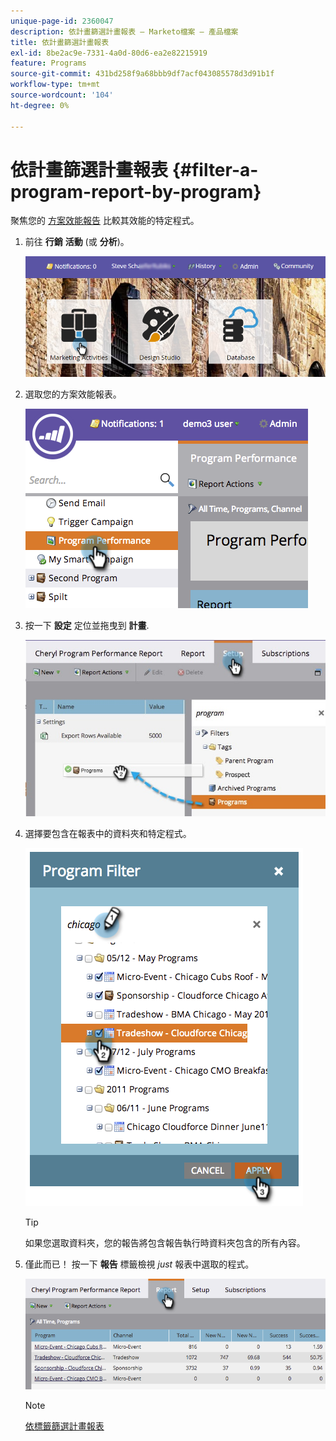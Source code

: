 ```yaml
---
unique-page-id: 2360047
description: 依計畫篩選計畫報表 — Marketo檔案 — 產品檔案
title: 依計畫篩選計畫報表
exl-id: 8be2ac9e-7331-4a0d-80d6-ea2e82215919
feature: Programs
source-git-commit: 431bd258f9a68bbb9df7acf043085578d3d91b1f
workflow-type: tm+mt
source-wordcount: '104'
ht-degree: 0%

---
```


# 依計畫篩選計畫報表 {#filter-a-program-report-by-program}

聚焦您的 [方案效能報告](/help/marketo/product-docs/core-marketo-concepts/programs/program-performance-report/create-a-program-performance-report.md) 比較其效能的特定程式。

1. 前往 **行銷** **活動** (或 **分析**)。

   ![](assets/login-marketing-activities-3.png)

1. 選取您的方案效能報表。

   ![](assets/image2014-9-23-16-3a4-3a4.png)

1. 按一下 **設定** 定位並拖曳到 **計畫**.

   ![](assets/prospect3.jpg)

1. 選擇要包含在報表中的資料夾和特定程式。

   ![](assets/image2014-9-23-16-3a5-3a5.png)

   >[!TIP]
   >
   >如果您選取資料夾，您的報告將包含報告執行時資料夾包含的所有內容。

1. 僅此而已！ 按一下 **報告** 標籤檢視 _just_ 報表中選取的程式。

   ![](assets/image2014-9-23-16-3a5-3a41.png)

   >[!NOTE]
   >
   >[依標籤篩選計畫報表](/help/marketo/product-docs/core-marketo-concepts/programs/program-performance-report/filter-a-program-report-by-tag.md)
